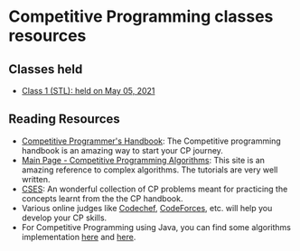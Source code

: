 # Competitive Programming classes resources

## Classes held

-   [Class 1 (STL): held on May 05, 2021](2021_05_05_CPClass-1)

## Reading Resources

-   [Competitive Programmer's Handbook](https://cses.fi/book/book.pdf): The Competitive programming handbook is an amazing way to start your CP journey.
-   [Main Page - Competitive Programming Algorithms](https://cp-algorithms.com/): This site is an amazing reference to complex algorithms. The tutorials are very well written.
-   [CSES](https://cses.fi/): An wonderful collection of CP problems meant for practicing the concepts learnt from the the CP handbook.
-   Various online judges like [Codechef](https://codechef.com/), [CodeForces](https://codeforces.com/), etc. will help you develop your CP skills.
-   For Competitive Programming using Java, you can find some algorithms implementation [here](https://github.com/indy256/codelibrary/tree/master/java) and [here](https://github.com/williamfiset/algorithms).
